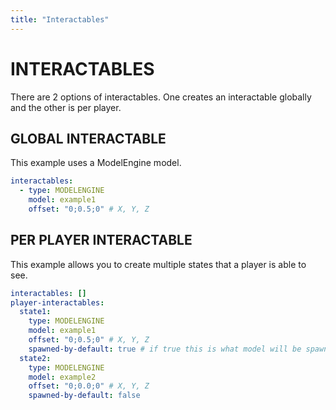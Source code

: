 ```yaml
---
title: "Interactables"
---
```

# INTERACTABLES
There are 2 options of interactables. One creates an interactable globally and the other is per player. 

## GLOBAL INTERACTABLE
This example uses a ModelEngine model.

```yml
interactables:
  - type: MODELENGINE 
    model: example1
    offset: "0;0.5;0" # X, Y, Z
```

## PER PLAYER INTERACTABLE
This example allows you to create multiple states that a player is able to see. 

```yml
interactables: []
player-interactables:
  state1: 
    type: MODELENGINE
    model: example1
    offset: "0;0.5;0" # X, Y, Z
    spawned-by-default: true # if true this is what model will be spawned first
  state2:
    type: MODELENGINE
    model: example2
    offset: "0;0.0;0" # X, Y, Z
    spawned-by-default: false
```